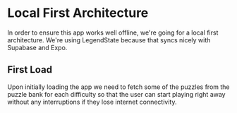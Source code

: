 # Local First Architecture

In order to ensure this app works well offline, we're going for a local first architecture. We're using LegendState because that syncs nicely with Supabase and Expo.

## First Load

Upon initially loading the app we need to fetch some of the puzzles from the puzzle bank for each difficulty so that the user can start playing right away without any interruptions if they lose internet connectivity.
